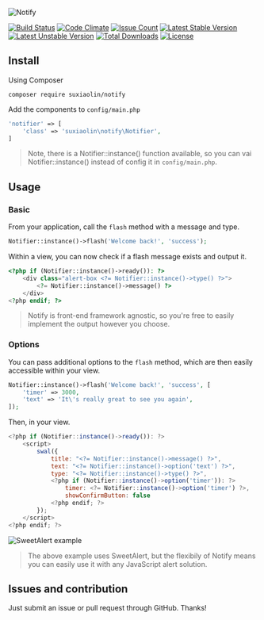 ![Notify](https://cloud.githubusercontent.com/assets/4076198/11322733/a1707e72-9134-11e5-98aa-bf90b8577039.png)

[![Build Status](https://travis-ci.org/su-xiaolin/notify.svg)](https://travis-ci.org/su-xiaolin/notify)
[![Code Climate](https://codeclimate.com/github/su-xiaolin/notify/badges/gpa.svg)](https://codeclimate.com/github/su-xiaolin/notify)
[![Issue Count](https://codeclimate.com/github/su-xiaolin/notify/badges/issue_count.svg)](https://codeclimate.com/github/su-xiaolin/notify)
[![Latest Stable Version](https://poser.pugx.org/suxiaolin/notify/version)](https://packagist.org/packages/suxiaolin/notify)
[![Latest Unstable Version](https://poser.pugx.org/suxiaolin/notify/v/unstable)](//packagist.org/packages/suxiaolin/notify)
[![Total Downloads](https://poser.pugx.org/suxiaolin/notify/downloads)](https://packagist.org/packages/suxiaolin/notify)
[![License](https://poser.pugx.org/suxiaolin/notify/license)](https://packagist.org/packages/suxiaolin/notify)

## Install

Using Composer

```
composer require suxiaolin/notify
```

Add the components to `config/main.php`

```php
'notifier' => [
	'class' => 'suxiaolin\notify\Notifier',
]
```

> Note, there is a Notifier::instance() function available, so you can vai Notifier::instance() instead of config it in `config/main.php`.

## Usage

### Basic

From your application, call the `flash` method with a message and type.

```php
Notifier::instance()->flash('Welcome back!', 'success');
```

Within a view, you can now check if a flash message exists and output it.

```php
<?php if (Notifier::instance()->ready()): ?>
    <div class="alert-box <?= Notifier::instance()->type() ?>">
        <?= Notifier::instance()->message() ?>
    </div>
<?php endif; ?>
```
> Notify is front-end framework agnostic, so you're free to easily implement the output however you choose.

### Options

You can pass additional options to the `flash` method, which are then easily accessible within your view.

```php
Notifier::instance()->flash('Welcome back!', 'success', [
    'timer' => 3000,
    'text' => 'It\'s really great to see you again',
]);
```

Then, in your view.

```javascript
<?php if (Notifier::instance()->ready()): ?>
    <script>
        swal({
            title: "<?= Notifier::instance()->message() ?>",
            text: "<?= Notifier::instance()->option('text') ?>",
            type: "<?= Notifier::instance()->type() ?>",
            <?php if (Notifier::instance()->option('timer')): ?>
                timer: <?= Notifier::instance()->option('timer') ?>,
                showConfirmButton: false
            <?php endif; ?>
        });
    </script>
<?php endif; ?>
```

![SweetAlert example](https://s3.amazonaws.com/s3.codecourse.com/github/notify/swal-example.png)

> The above example uses SweetAlert, but the flexibily of Notify means you can easily use it with any JavaScript alert solution.

## Issues and contribution

Just submit an issue or pull request through GitHub. Thanks!
